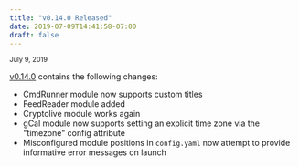 ```yaml
---
title: "v0.14.0 Released"
date: 2019-07-09T14:41:58-07:00
draft: false
---
```


<div>
    <small>July 9, 2019</small>
</div>

[v0.14.0](https://github.com/wtfutil/wtf/releases/tag/v0.14.0) contains the following changes:

* CmdRunner module now supports custom titles
* FeedReader module added 
* Cryptolive module works again
* gCal module now supports setting an explicit time zone via the "timezone" config attribute
* Misconfigured module positions in `config.yaml` now attempt to provide informative error messages on launch